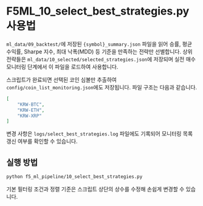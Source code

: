 # F5ML_10_select_best_strategies.py 사용법

`ml_data/09_backtest/`에 저장된 `{symbol}_summary.json` 파일을 읽어
승률, 평균 수익률, Sharpe 지수, 최대 낙폭(MDD) 등 기준을 만족하는 전략만 선별합니다.
상위 전략들은 `ml_data/10_selected/selected_strategies.json`에 저장되며
실전 매수 모니터링 단계에서 이 파일을 로드하여 사용합니다.

스크립트가 완료되면 선택된 코인 심볼만 추출하여
`config/coin_list_monitoring.json`에도 저장됩니다.
파일 구조는 다음과 같습니다.

```json
[
    "KRW-BTC",
    "KRW-ETH",
    "KRW-XRP"
]
```

변경 사항은 `logs/select_best_strategies.log` 파일에도 기록되어
모니터링 목록 갱신 여부를 확인할 수 있습니다.

## 실행 방법
```bash
python f5_ml_pipeline/10_select_best_strategies.py
```

기본 필터링 조건과 정렬 기준은 스크립트 상단의 상수를 수정해 손쉽게 변경할 수 있습니다.
